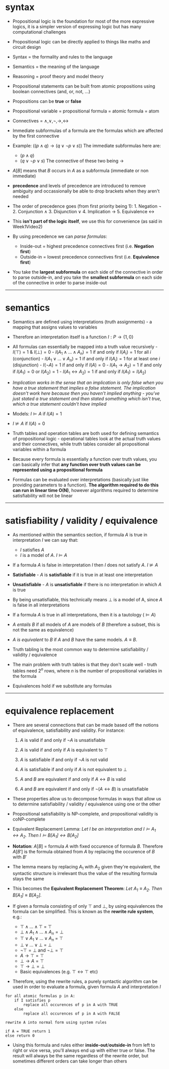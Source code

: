 # syntax

- Propositional logic is the foundation for most of the more expressive logics, it is a simpler version of expressing logic but has many computational challenges
- Propositional logic can be directly applied to things like maths and circuit design

- Syntax = the formality and rules to the language
- Semantics = the meaning of the language
- Reasoning = proof theory and model theory

- Propositional statements can be built from atomic propositions using boolean connectives (and, or, not, ...)
- Propositions can be **true** or **false**
- Propositional variable = propositional formula = atomic formula = atom

- Connectives = $\land$,$\lor$,$\lnot$,$\rightarrow$,$\leftrightarrow$
- Immediate subformulas of a formula are the formulas which are affected by the first connective
- Example: $((p\land q)\rightarrow(q\lor \lnot p \lor s))$
  The immediate subformulas here are:
  - $(p\land q)$
  - $(q\lor \lnot p \lor s)$
  The connective of these two being $\rightarrow$

- $A[B]$ means that $B$ occurs in $A$ as a subformula (immediate or non immediate)

- **precedence** and levels of precedence are introduced to remove ambiguity and occassionally be able to drop brackets when they aren't needed
- The order of precedence goes (from first priority being 1):
	  1. Negation $\lnot$
	  2. Conjunction $\land$
	  3. Disjunction $\lor$
	  4. Implication $\rightarrow$
	  5. Equivalence $\leftrightarrow$

- This **isn't part of the logic itself**, we use this for convenience (as said in Week1Video2)
- By using precedence we can *parse formulas*:
	- Inside-out = highest precedence connectives first (i.e. **Negation first**)
	- Outside-in = lowest precedence connectives first (i.e. **Equivalence first**)
- You take the **largest subformula** on each side of the connective in order to parse outside-in, and you take the **smallest subformula** on each side of the connective in order to parse inside-out

***

# semantics

- Semantics are defined using interpretations (truth assignments) - a mapping that assigns values to variables
- Therefore an interpretation itself is a function
  $I : P \rightarrow \{1,0\}$
- All formulas can essentially be mapped into a truth value recursively
	  - $I(\top) = 1$  & $I(\bot) = 0$ 
	  - $I(A_1 \land ... \land A_n) = 1$ if and only if $I(A_i) = 1$ for all $i$ (conjunction)
	  - $I(A_1 \lor ... \lor A_n) = 1$ if and only if $I(A_i) = 1$ for at least one $i$ (disjunction)
	  - $I(\lnot A) = 1$ if and only if $I(A) = 0$
	  - $I(A_1 \rightarrow A_2) = 1$ if and only if $I(A_1) = 0$ or $I(A_2) = 1$
	  - $I(A_1\leftrightarrow A_2) = 1$ if and only if $I(A_1) = I(A_2)$

- *Implication works in the sense that an implication is only false when you have a true statement that implies a false statement. The implication doesn't work here because then you haven't implied anything - you've just stated a true statement and then stated something which isn't true, which a true statement couldn't have implied*
- Models: $I \vDash A$ if $I(A) = 1$ 
- $I \nvDash A$ if $I(A) = 0$
- Truth tables and operation tables are both used for defining semantics of propositional logic - operational tables look at the actual truth values and their connectives, while truth tables consider all propositional variables within a formula

- Because every formula is essentially a function over truth values, you can basically infer that **any function over truth values can be represented using a propositional formula**

- Formulas can be evaluated over interpretations (basically just like providing parameters to a function). **The algorithm required to do this can run in linear time O(N)**, however algorithms required to determine satisfiability will not be linear

***

# satisfiability / validity / equivalence

- As mentioned within the semantics section, if formula $A$ is true in interpretation $I$ we can say that:
	- $I$ satisfies $A$
	- $I$ is a model of $A$. $I \vDash A$
- If a formula $A$ is false in interpretation $I$ then $I$ does not satisfy $A$. $I \nvDash A$
- **Satisfiable** - $A$ is **satisfiable** if it is true in at least one interpretation
- **Unsatisfiable** - $A$ is **unsatisfiable** if there is no interpretation in which $A$ is true
- By being unsatisfiable, this technically means $\bot$ is a model of A, since $A$ is false in all interpretations

- If a formula $A$ is true in all interpretations, then it is a tautology ($\vDash A$)
- $A$ *entails* $B$ if all models of $A$ are models of $B$ (therefore a subset, this is not the same as equivalence)
- $A$ *is equivalent* to $B$ if $A$ and $B$ have the same models. $A \equiv B$.

- Truth tabling is the most common way to determine satisfiability / validity / equivalence 
- The main problem with truth tables is that they don't scale well - truth tables need $2^n$ rows, where $n$ is the number of propositional variables in the formula

- Equivalences hold if we substitute any formulas

***

# equivalence replacement

- There are several connections that can be made based off the notions of equivalence, satisfiability and validity. For instance:
	1. $A$ is valid if and only if $\lnot A$ is unsatisfiable
	2. $A$ is valid if and only if $A$ is equivalent to $\top$

	3. $A$ is satisfiable if and only if $\lnot A$ is not valid
	4. $A$ is satisfiable if and only if $A$ is not equivalent to $\bot$

	5. $A$ and $B$ are equivalent if and only if $A\leftrightarrow B$ is valid
	
	6. $A$ and $B$ are equivalent if and only if $\lnot (A\leftrightarrow B)$ is unsatisfiable

- These properties allow us to decompose formulas in ways that allow us to determine satisfiability / validity / equivalence using one or the other
- Propositional satisfiability is NP-complete, and propositional validity is coNP-complete

- Equivalent Replacement Lemma:
	*Let $I$ be an interpretation and $I \vDash A_1 \leftrightarrow A_2$. Then $I\vDash B[A_1] \leftrightarrow B[A_2]$* 
- **Notation**: $A[B]$ = formula $A$ with fixed occurence of formula $B$. Therefore $A[B']$ is the formula obtained from $A$ by replacing the occurence of $B$ with $B'$
- The lemma means by replacing $A_1$ with $A_2$ given they're equivalent, the syntactic structure is irrelevant thus the value of the resulting formula stays the same
- This becomes the **Equivalent Replacement Theorem**:
	  *Let $A_1 \equiv A_2$. Then $B[A_1] \equiv B[A_2]$.*

- If given a formula consisting of only $\top$ and $\bot$, by using equivalences the formula can be simplified. This is known as the **rewrite rule system**, e.g.:
	- $\top \land ... \land \top$ = $\top$
	- $\bot \land A_1 \land ... \land A_n = \bot$
	- $\top \lor A_1 \lor ... \lor A_n$ = $\top$
	- $\bot \lor ... \lor \bot$ = $\bot$
	- $\lnot \top = \bot$ and $\lnot \bot = \top$
	- $A \rightarrow \top = \top$
	- $\bot \rightarrow A = \top$
	- $\top \rightarrow \bot = \bot$
	- Basic equivalences (e.g. $\top \leftrightarrow \top$ etc)

- Therefore, using the rewrite rules, a purely syntactic algorithm can be used in order to evaluate a formula, given formula $A$ and interpretation $I$
  
```
for all atomic formulas p in A:
	if I satisfies p
		replace all occurences of p in A with TRUE
	else
		replace all occurences of p in A with FALSE

rewrite A into normal form using system rules

if A = TRUE return 1
else return 0
```

- Using this formula and rules either **inside-out**/**outside-in** from left to right or vice versa, you'll always end up with either true or false. The result will always be the same regardless of the rewrite order, but sometimes different orders can take longer than others